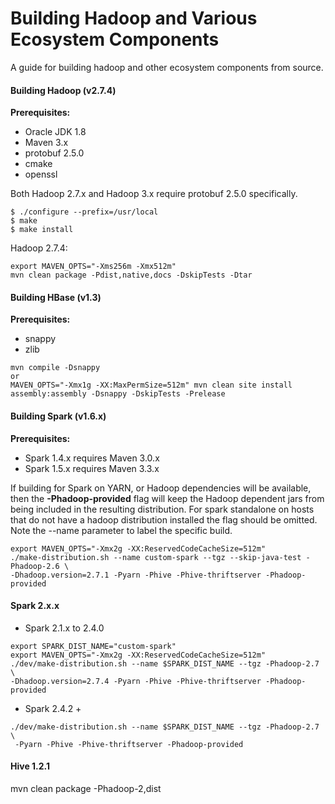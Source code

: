 
Building Hadoop and Various Ecosystem Components
================================================

 A guide for building hadoop and other ecosystem components from source.

#### Building Hadoop (v2.7.4)

**Prerequisites:**
 * Oracle JDK 1.8
 * Maven 3.x
 * protobuf 2.5.0
 * cmake
 * openssl

Both Hadoop 2.7.x and Hadoop 3.x require protobuf 2.5.0 specifically.
```
$ ./configure --prefix=/usr/local
$ make
$ make install
```

Hadoop 2.7.4:
```
export MAVEN_OPTS="-Xms256m -Xmx512m"
mvn clean package -Pdist,native,docs -DskipTests -Dtar
```

#### Building HBase (v1.3)

**Prerequisites:**
  * snappy
  * zlib

```
mvn compile -Dsnappy
or
MAVEN_OPTS="-Xmx1g -XX:MaxPermSize=512m" mvn clean site install assembly:assembly -Dsnappy -DskipTests -Prelease
```

#### Building Spark (v1.6.x)

**Prerequisites:**
  * Spark 1.4.x requires Maven 3.0.x  
  * Spark 1.5.x requires Maven 3.3.x

 If building for Spark on YARN, or Hadoop dependencies will be available, then the **-Phadoop-provided** flag
will keep the Hadoop dependent jars from being included in the resulting distribution. For spark standalone on
hosts that do not have a hadoop distribution installed the flag should be omitted.  Note the --name parameter
to label the specific build.

```
export MAVEN_OPTS="-Xmx2g -XX:ReservedCodeCacheSize=512m"
./make-distribution.sh --name custom-spark --tgz --skip-java-test -Phadoop-2.6 \
-Dhadoop.version=2.7.1 -Pyarn -Phive -Phive-thriftserver -Phadoop-provided
```

#### Spark 2.x.x

* Spark 2.1.x to 2.4.0
```
export SPARK_DIST_NAME="custom-spark"
export MAVEN_OPTS="-Xmx2g -XX:ReservedCodeCacheSize=512m"
./dev/make-distribution.sh --name $SPARK_DIST_NAME --tgz -Phadoop-2.7 \
-Dhadoop.version=2.7.4 -Pyarn -Phive -Phive-thriftserver -Phadoop-provided
```

* Spark 2.4.2 +
```
./dev/make-distribution.sh --name $SPARK_DIST_NAME --tgz -Phadoop-2.7 \
 -Pyarn -Phive -Phive-thriftserver -Phadoop-provided
```

#### Hive 1.2.1

mvn clean package -Phadoop-2,dist
